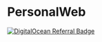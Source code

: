 # PersonalWeb

[![DigitalOcean Referral Badge](https://web-platforms.sfo2.digitaloceanspaces.com/WWW/Badge%202.svg)](https://www.digitalocean.com/?refcode=d97924851af2&utm_campaign=Referral_Invite&utm_medium=Referral_Program&utm_source=badge)
